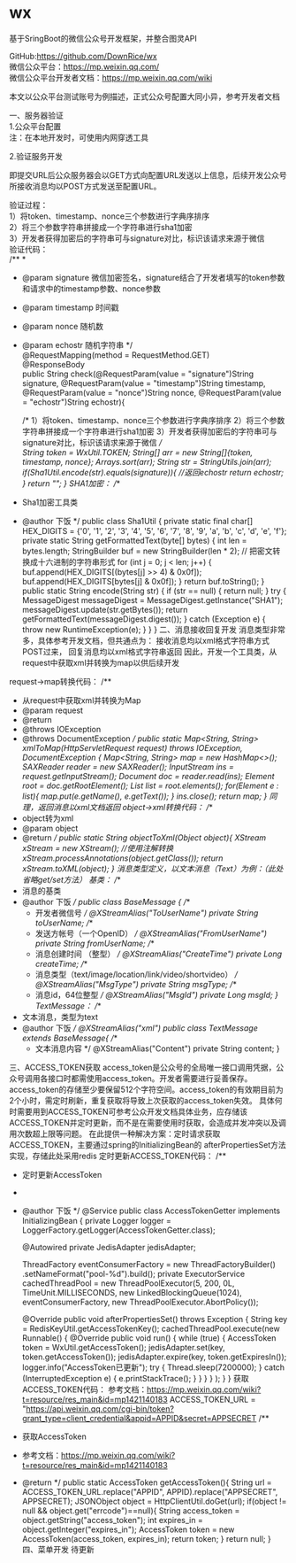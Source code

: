 # wx
基于SringBoot的微信公众号开发框架，并整合图灵API

GitHub:https://github.com/DownRice/wx</br>
微信公众平台：https://mp.weixin.qq.com/</br>
微信公众平台开发者文档：https://mp.weixin.qq.com/wiki</br>

本文以公众平台测试账号为例描述，正式公众号配置大同小异，参考开发者文档</br>

一、服务器验证</br>
1.公众平台配置</br>
注：在本地开发时，可使用内网穿透工具</br>

2.验证服务开发</br>

即提交URL后公众服务器会以GET方式向配置URL发送以上信息，后续开发公众号所接收消息均以POST方式发送至配置URL。</br>

验证过程：</br>
        1）将token、timestamp、nonce三个参数进行字典序排序</br>
        2）将三个参数字符串拼接成一个字符串进行sha1加密</br>
        3）开发者获得加密后的字符串可与signature对比，标识该请求来源于微信</br>
验证代码：</br>
/**
 *
 * @param signature 微信加密签名，signature结合了开发者填写的token参数和请求中的timestamp参数、nonce参数
 * @param timestamp 时间戳
 * @param nonce     随机数
 * @param echostr   随机字符串
 */  
@RequestMapping(method = RequestMethod.GET)  
@ResponseBody  
public String check(@RequestParam(value = "signature")String signature, @RequestParam(value = "timestamp")String timestamp,
                  @RequestParam(value = "nonce")String nonce, @RequestParam(value = "echostr")String echostr){  

    /*
    1）将token、timestamp、nonce三个参数进行字典序排序
    2）将三个参数字符串拼接成一个字符串进行sha1加密
    3）开发者获得加密后的字符串可与signature对比，标识该请求来源于微信
     */  
    String token = WxUtil.TOKEN;
    String[] arr = new String[]{token, timestamp, nonce};
    Arrays.sort(arr);
    String str = StringUtils.join(arr);
    if(Sha1Util.encode(str).equals(signature)){
        //返回echostr
        return echostr;
    }
    return "";
}
SHA1加密：
/**
 * Sha1加密工具类
 * @author 下饭
 */
public class Sha1Util {
    private static final char[] HEX_DIGITS = {'0', '1', '2', '3', '4', '5',
            '6', '7', '8', '9', 'a', 'b', 'c', 'd', 'e', 'f'};
    private static String getFormattedText(byte[] bytes) {
        int len = bytes.length;
        StringBuilder buf = new StringBuilder(len * 2);
        // 把密文转换成十六进制的字符串形式
        for (int j = 0; j < len; j++) {
            buf.append(HEX_DIGITS[(bytes[j] >> 4) & 0x0f]);
            buf.append(HEX_DIGITS[bytes[j] & 0x0f]);
        }
        return buf.toString();
    }
    public static String encode(String str) {
        if (str == null) {
            return null;
        }
        try {
            MessageDigest messageDigest = MessageDigest.getInstance("SHA1");
            messageDigest.update(str.getBytes());
            return getFormattedText(messageDigest.digest());
        } catch (Exception e) {
            throw new RuntimeException(e);
        }
    }
}
二、消息接收回复开发
消息类型非常多，具体参考开发文档，但共通点为：
接收消息均以xml格式字符串方式POST过来，
回复消息均以xml格式字符串返回
因此，开发一个工具类，从request中获取xml并转换为map以供后续开发

request->map转换代码：
/**
 * 从request中获取xml并转换为Map
 * @param request
 * @return
 * @throws IOException
 * @throws DocumentException
 */
public static Map<String, String> xmlToMap(HttpServletRequest request) throws IOException, DocumentException {
    Map<String, String> map = new HashMap<>();
    SAXReader reader = new SAXReader();
    InputStream ins = request.getInputStream();
    Document doc = reader.read(ins);
    Element root = doc.getRootElement();
    List<Element> list = root.elements();
    for(Element e : list){
        map.put(e.getName(), e.getText());
    }
    ins.close();
    return map;
}
同理，返回消息以xml文档返回
object->xml转换代码：
/**
 * object转为xml
 * @param object
 * @return
 */
public static String objectToXml(Object object){
    XStream xStream = new XStream();
    //使用注解转换
    xStream.processAnnotations(object.getClass());
    return xStream.toXML(object);
}
消息类型定义，以文本消息（Text）为例：（此处省略get/set方法）
基类：
/**
 * 消息的基类
 * @author 下饭
 */
public class BaseMessage {
    /**
     * 开发者微信号
     */
    @XStreamAlias("ToUserName")
    private String toUserName;
    /**
     * 发送方帐号（一个OpenID）
     */
    @XStreamAlias("FromUserName")
    private String fromUserName;
    /**
     * 消息创建时间 （整型）
     */
    @XStreamAlias("CreateTime")
    private Long createTime;
    /**
     * 消息类型（text/image/location/link/video/shortvideo）
     */
    @XStreamAlias("MsgType")
    private String msgType;
    /**
     * 消息id，64位整型
     */
    @XStreamAlias("MsgId")
    private Long msgId;
}
TextMessage：
/**
 * 文本消息，类型为text
 * @author 下饭
 */
@XStreamAlias("xml")
public class TextMessage extends BaseMessage{
    /**
     * 文本消息内容
     */
    @XStreamAlias("Content")
    private String content;
}

三、ACCESS_TOKEN获取
access_token是公众号的全局唯一接口调用凭据，公众号调用各接口时都需使用access_token。开发者需要进行妥善保存。access_token的存储至少要保留512个字符空间。access_token的有效期目前为2个小时，需定时刷新，重复获取将导致上次获取的access_token失效。
具体何时需要用到ACCESS_TOKEN可参考公众开发文档具体业务，应存储该ACCESS_TOKEN并定时更新，而不是在需要使用时获取，会造成并发冲突以及调用次数超上限等问题。
在此提供一种解决方案：定时请求获取ACCESS_TOKEN，主要通过spring的InitializingBean的 afterPropertiesSet方法实现，存储此处采用redis
定时更新ACCESS_TOKEN代码：
/**
 * 定时更新AccessToken
 *
 * @author 下饭
 */
@Service
public class AccessTokenGetter implements InitializingBean {
    private Logger logger = LoggerFactory.getLogger(AccessTokenGetter.class);

    @Autowired
    private JedisAdapter jedisAdapter;

    ThreadFactory eventConsumerFactory = new ThreadFactoryBuilder()
            .setNameFormat("pool-%d").build();
    private ExecutorService cachedThreadPool = new ThreadPoolExecutor(5, 200,
            0L, TimeUnit.MILLISECONDS, new LinkedBlockingQueue<Runnable>(1024), eventConsumerFactory,
            new ThreadPoolExecutor.AbortPolicy());

    @Override
    public void afterPropertiesSet() throws Exception {
        String key = RedisKeyUtil.getAccessTokenKey();
        cachedThreadPool.execute(new Runnable() {
                                     @Override
                                     public void run() {
                                         while (true) {
                                             AccessToken token = WxUtil.getAccessToken();
                                             jedisAdapter.set(key, token.getAccessToken());
                                             jedisAdapter.expire(key, token.getExpiresIn());
                                             logger.info("AccessToken已更新");
                                             try {
                                                 Thread.sleep(7200000);
                                             } catch (InterruptedException e) {
                                                 e.printStackTrace();
                                             }
                                         }
                                     }
                                 }
        );
    }
}
获取ACCESS_TOKEN代码：
参考文档：https://mp.weixin.qq.com/wiki?t=resource/res_main&id=mp1421140183
ACCESS_TOKEN_URL = "https://api.weixin.qq.com/cgi-bin/token?grant_type=client_credential&appid=APPID&secret=APPSECRET
/**
 * 获取AccessToken
 * 参考文档：https://mp.weixin.qq.com/wiki?t=resource/res_main&id=mp1421140183
 * @return
 */
public static AccessToken getAccessToken(){
    String url = ACCESS_TOKEN_URL.replace("APPID", APPID).replace("APPSECRET", APPSECRET);
    JSONObject object = HttpClientUtil.doGet(url);
    if(object != null && object.get("errcode")==null){
        String access_token = object.getString("access_token");
        int expires_in = object.getInteger("expires_in");
        AccessToken token = new AccessToken(access_token, expires_in);
        return token;
    }
    return null;
}
四、菜单开发
待更新

